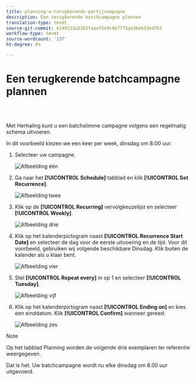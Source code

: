```yaml
---
title: planning-a-terugkerende-partijcampagne
description: Een terugkerende batchcampagne plannen
translation-type: tm+mt
source-git-commit: e149133a5383faaef5e9c9b7775ae36e633ed7b1
workflow-type: tm+mt
source-wordcount: '137'
ht-degree: 0%

---
```



# Een terugkerende batchcampagne plannen

<br> 

Met Herhaling kunt u een batchslimme campagne volgens een regelmatig schema uitvoeren.

In dit voorbeeld kiezen we een keer per week, dinsdag om 8:00 uur.

1. Selecteer uw campagne.

   ![Afbeelding één](/help/sky/assets/smart-campaigns/schedule-a-recurring-batch-campaign/schedule-a-recurring-batch-campaign-1.png)

1. Ga naar het **[!UICONTROL Schedule]** tabblad en klik **[!UICONTROL Set Recurrence]**.

   ![Afbeelding twee](/help/sky/assets/smart-campaigns/schedule-a-recurring-batch-campaign/schedule-a-recurring-batch-campaign-2.png)

1. Klik op de **[!UICONTROL Recurring]** vervolgkeuzelijst en selecteer **[!UICONTROL Weekly]**.

   ![Afbeelding drie](/help/sky/assets/smart-campaigns/schedule-a-recurring-batch-campaign/schedule-a-recurring-batch-campaign-3.png)

1. Klik op het kalenderpictogram naast **[!UICONTROL Recurrence Start Date]** en selecteer de dag voor de eerste uitvoering en de tijd. Voor dit voorbeeld, gebruiken wij volgende beschikbare Dinsdag. Klik buiten de kalender als u klaar bent.

   ![Afbeelding vier](/help/sky/assets/smart-campaigns/schedule-a-recurring-batch-campaign/schedule-a-recurring-batch-campaign-4.png)

1. Stel **[!UICONTROL Repeat every]** in op 1 en selecteer **[!UICONTROL Tuesday]**.

   ![Afbeelding vijf](/help/sky/assets/smart-campaigns/schedule-a-recurring-batch-campaign/schedule-a-recurring-batch-campaign-5.png)

1. Klik op het kalenderpictogram naast **[!UICONTROL Ending on]** en kies een einddatum. Klik **[!UICONTROL Confirm]** wanneer gereed.

   ![Afbeelding zes](/help/sky/assets/smart-campaigns/schedule-a-recurring-batch-campaign/schedule-a-recurring-batch-campaign-6.png)

>[!NOTE]
>
>Op het tabblad Planning worden de volgende drie exemplaren ter referentie weergegeven.

Dat is het. Uw batchcampagne wordt nu elke dinsdag om 8.00 uur uitgevoerd.
